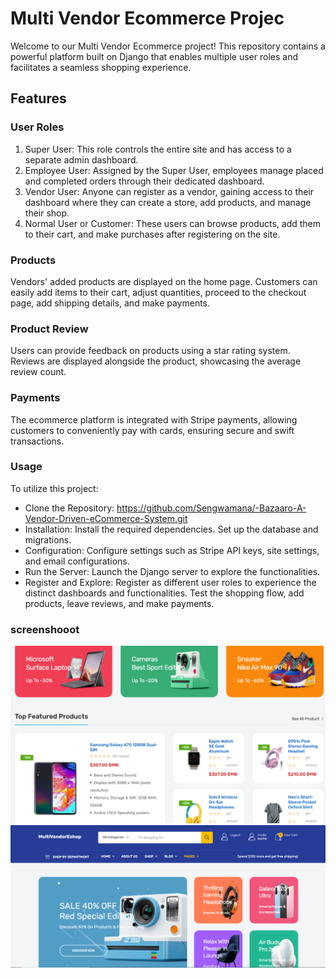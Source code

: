 # Multi Vendor Ecommerce Projec

Welcome to our Multi Vendor Ecommerce project! This repository contains a powerful platform built on Django that enables multiple user roles and facilitates a seamless shopping experience.

## Features
### User Roles
1. Super User: This role controls the entire site and has access to a separate admin dashboard.
2. Employee User: Assigned by the Super User, employees manage placed and completed orders through their dedicated dashboard.
3. Vendor User: Anyone can register as a vendor, gaining access to their dashboard where they can create a store, add products, and manage their shop.
4. Normal User or Customer: These users can browse products, add them to their cart, and make purchases after registering on the site.

### Products
Vendors' added products are displayed on the home page. Customers can easily add items to their cart, adjust quantities, proceed to the checkout page, add shipping details, and make payments.

### Product Review
Users can provide feedback on products using a star rating system. Reviews are displayed alongside the product, showcasing the average review count.

### Payments
The ecommerce platform is integrated with Stripe payments, allowing customers to conveniently pay with cards, ensuring secure and swift transactions.

### Usage
To utilize this project:

- Clone the Repository: https://github.com/Sengwamana/-Bazaaro-A-Vendor-Driven-eCommerce-System.git
- Installation: Install the required dependencies. Set up the database and migrations.
- Configuration: Configure settings such as Stripe API keys, site settings, and email configurations.
- Run the Server: Launch the Django server to explore the functionalities.
- Register and Explore: Register as different user roles to experience the distinct dashboards and functionalities. Test the shopping flow, add products, leave reviews, and make payments.

### screenshooot
![image](proje3.PNG)
![image](proje1.PNG)

